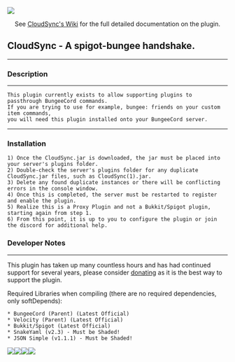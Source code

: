 ![](https://i.imgur.com/2bxQwui.png)

<p align="center">
 See <a href="https://github.com/RockinChaos/CloudSync/wiki">CloudSync's Wiki</a> for the full detailed documentation on the plugin.<br>
</p>

## CloudSync - A spigot-bungee handshake.
-----

### Description
-----
```
This plugin currently exists to allow supporting plugins to passthrough BungeeCord commands.
If you are trying to use for example, bungee: friends on your custom item commands, 
you will need this plugin installed onto your BungeeCord server.
```
-----
### Installation
```
1) Once the CloudSync.jar is downloaded, the jar must be placed into your server's plugins folder.
2) Double-check the server's plugins folder for any duplicate CloudSync.jar files, such as CloudSync(1).jar.
3) Delete any found duplicate instances or there will be conflicting errors in the console window.
4) Once this is completed, the server must be restarted to register and enable the plugin.
5) Realize this is a Proxy Plugin and not a Bukkit/Spigot plugin, starting again from step 1.
6) From this point, it is up to you to configure the plugin or join the discord for additional help.
```

### Developer Notes
-----
This plugin has taken up many countless hours and has had continued support for several years, please consider [donating](https://www.paypal.me/RockinChaos) as it is the best way to support the plugin.

Required Libraries when compiling (there are no required dependencies, only softDepends):
```
* BungeeCord (Parent) (Latest Official)
* Velocity (Parent) (Latest Official)
* Bukkit/Spigot (Latest Official)
* SnakeYaml (v2.3) - Must be Shaded!
* JSON Simple (v1.1.1) - Must be Shaded!
```

![](https://i.imgur.com/vFllc29.png)![](https://i.imgur.com/vFllc29.png)[<img src="https://i.imgur.com/WR5dVKN.png">](https://discord.gg/D5FnJ7C)[<img src="https://i.imgur.com/LJsmwSd.png">](http://ci.craftationgaming.com/)